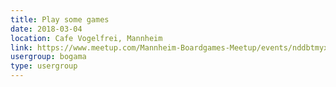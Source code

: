 ```yaml
---
title: Play some games
date: 2018-03-04
location: Cafe Vogelfrei, Mannheim
link: https://www.meetup.com/Mannheim-Boardgames-Meetup/events/nddbtmyxfbgb/
usergroup: bogama
type: usergroup
---
```

